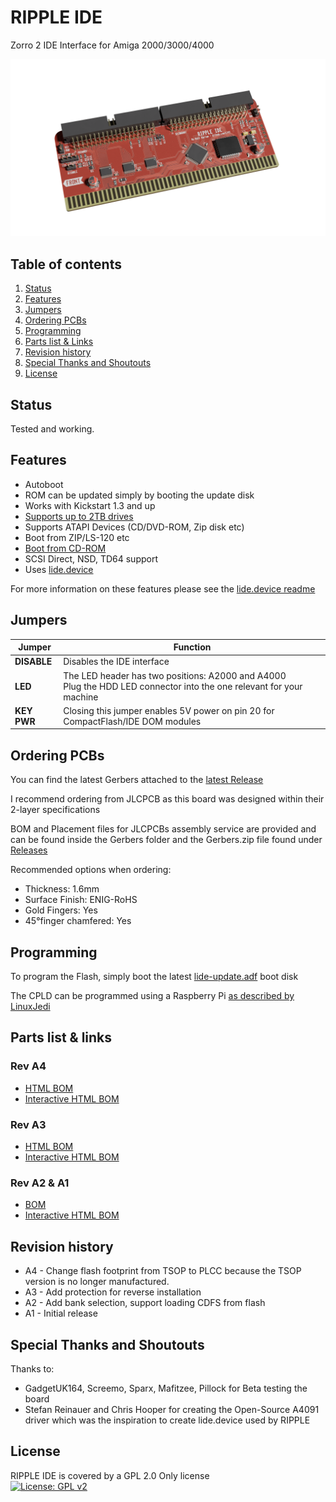 # RIPPLE IDE

Zorro 2 IDE Interface for Amiga 2000/3000/4000

![PCB](Docs/RIPPLE3D.png?raw=True)

## Table of contents
1. [Status](#status)
2. [Features](#features)
3. [Jumpers](#jumpers)
4. [Ordering PCBs](#ordering-pcbs)
5. [Programming](#programming)
6. [Parts list & Links](#parts-list--links)
7. [Revision history](#revision-history)
8. [Special Thanks and Shoutouts](#special-thanks-and-shoutouts)
9. [License](#license)

## Status
Tested and working.

## Features
* Autoboot
* ROM can be updated simply by booting the update disk
* Works with Kickstart 1.3 and up
* [Supports up to 2TB drives](https://github.com/LIV2/lide.device/#large-drive-4gb-support)
* Supports ATAPI Devices (CD/DVD-ROM, Zip disk etc)
* Boot from ZIP/LS-120 etc
* [Boot from CD-ROM](https://github.com/LIV2/lide.device/#boot-from-cdrom)
* SCSI Direct, NSD, TD64 support
* Uses [lide.device](https://github.com/LIV2/lide.device)

For more information on these features please see the [lide.device readme](https://github.com/LIV2/lide.device/blob/master/README.md)

## Jumpers
|Jumper|Function|
|------|--------|
|**DISABLE**| Disables the IDE interface|
|**LED**|The LED header has two positions: A2000 and A4000<br /> Plug the HDD LED connector into the one relevant for your machine|
|**KEY PWR**|Closing this jumper enables 5V power on pin 20 for CompactFlash/IDE DOM modules|


## Ordering PCBs
You can find the latest Gerbers attached to the [latest Release](https://github.com/LIV2/RIPPLE-IDE/releases)

I recommend ordering from JLCPCB as this board was designed within their 2-layer specifications  

BOM and Placement files for JLCPCBs assembly service are provided and can be found inside the Gerbers folder and the Gerbers.zip file found under [Releases](https://github.com/LIV2/RIPPLE-IDE/releases)

Recommended options when ordering:
* Thickness: 1.6mm
* Surface Finish: ENIG-RoHS
* Gold Fingers: Yes
* 45°finger chamfered: Yes

## Programming
To program the Flash, simply boot the latest [lide-update.adf](https://github.com/LIV2/lide.device/releases/latest) boot disk

The CPLD can be programmed using a Raspberry Pi [as described by LinuxJedi](https://linuxjedi.co.uk/2020/12/01/programming-xilinx-jtag-from-a-raspberry-pi/)

## Parts list & links
### Rev A4
* [HTML BOM](https://html-preview.github.io/?url=https://github.com/LIV2/RIPPLE-IDE/blob/Rev_A4/Docs/RIPPLE_bom.html)
* [Interactive HTML BOM](https://html-preview.github.io/?url=https://github.com/LIV2/RIPPLE-IDE/blob/Rev_A4/Docs/RIPPLE-ibom.html)

### Rev A3
* [HTML BOM](https://html-preview.github.io/?url=https://github.com/LIV2/RIPPLE-IDE/blob/Rev_A3/Docs/RIPPLE_bom.html)
* [Interactive HTML BOM](https://html-preview.github.io/?url=https://github.com/LIV2/RIPPLE-IDE/blob/Rev_A3/Docs/RIPPLE-ibom.html)

### Rev A2 & A1
* [BOM](Docs/Rev_A2-bom.md)
* [Interactive HTML BOM](https://html-preview.github.io/?url=https://github.com/LIV2/RIPPLE-IDE/blob/Rev_A2/Docs/RIPPLE-ibom.html)

## Revision history
* A4 - Change flash footprint from TSOP to PLCC because the TSOP version is no longer manufactured.
* A3 - Add protection for reverse installation
* A2 - Add bank selection, support loading CDFS from flash
* A1 - Initial release

## Special Thanks and Shoutouts
Thanks to:
* GadgetUK164, Screemo, Sparx, Mafitzee, Pillock for Beta testing the board
* Stefan Reinauer and Chris Hooper for creating the Open-Source A4091 driver which was the inspiration to create lide.device used by RIPPLE

## License
RIPPLE IDE is covered by a GPL 2.0 Only license  
[![License: GPL v2](https://img.shields.io/badge/License-GPL_v2-blue.svg)](https://www.gnu.org/licenses/old-licenses/gpl-2.0.en.html)

